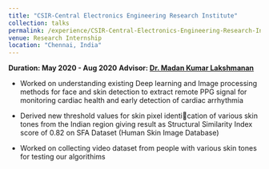 ```yaml
---
title: "CSIR-Central Electronics Engineering Research Institute"
collection: talks
permalink: /experience/CSIR-Central-Electronics-Engineering-Research-Institute
venue: Research Internship
location: "Chennai, India"
---
```

**Duration: May 2020 - Aug 2020**
**Advisor: [Dr. Madan Kumar Lakshmanan](https://www.ceeri.res.in/profiles/madan-kumar-lakshmanan/)**

- Worked on understanding existing Deep learning and Image processing methods for face and skin detection to
extract remote PPG signal for monitoring cardiac health and early detection of cardiac arrhythmia

- Derived new threshold values for skin pixel identication of various skin tones from the Indian region giving
result as Structural Similarity Index score of 0.82 on SFA Dataset (Human Skin Image Database)

- Worked on collecting video dataset from people with various skin tones for testing our algorithims
